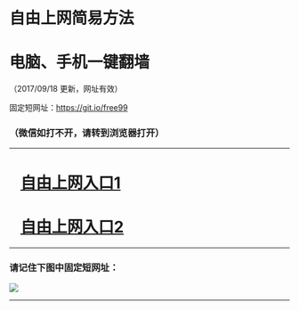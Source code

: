 ﻿# 自由上网简易方法

# 电脑、手机一键翻墙

（2017/09/18 更新，网址有效）

固定短网址：https://git.io/free99

### （微信如打不开，请转到浏览器打开）


***





# &nbsp;&nbsp; <a href="http://ft90358546.fwq-tz1005.info/fwqtz01.html?t=091800116548 " target="_blank">自由上网入口1</a>
# &nbsp;&nbsp; <a href="http://ft2169329531.fwq-tz1006.info/fwqtz02.html?t=09180011665 " target="_blank">自由上网入口2</a>
***

### 请记住下图中固定短网址：

<img src="https://s3-us-west-2.amazonaws.com/fwq-1001/yjfq-20170905okok.png" /> 


***

